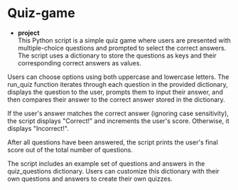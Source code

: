 # Quiz-game
- __project<br>__
This Python script is a simple quiz game where users are presented with multiple-choice questions and prompted to select the correct answers. 
The script uses a dictionary to store the questions as keys and their corresponding correct answers as values.

Users can choose options using both uppercase and lowercase letters. 
The run_quiz function iterates through each question in the provided dictionary, displays the question to the user, prompts them to input their answer, and then compares their answer to the correct answer stored in the dictionary.

If the user's answer matches the correct answer (ignoring case sensitivity), the script displays "Correct!" and increments the user's score. Otherwise, it displays "Incorrect!".

After all questions have been answered, the script prints the user's final score out of the total number of questions.

The script includes an example set of questions and answers in the quiz_questions dictionary. Users can customize this dictionary with their own questions and answers to create their own quizzes.
